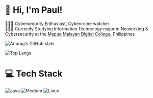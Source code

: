 
# 👋 Hi, I'm Paul!
👩🏻‍💻 Cybersecurity Enthusiast, Cybercrime watcher <br/>
👩🏻‍🎓 Currently Studying Information Technology major in Networking & Cybersecurity at the [Mapúa Malayan Digital College](https://www.mmdc.mcl.edu.ph/), Philippines<br/>

<!-- GitHub stats from https://github.com/anuraghazra/github-readme-stats -->
![Anurag's GitHub stats](https://github-readme-stats.vercel.app/api?username=J0eychnpulpey&show_icons=true&theme=merko)

![Top Langs](https://github-readme-stats.vercel.app/api/top-langs/?username=J0eychnpulpey&hide_progress=true)


# 💻 Tech Stack
<!-- Badges from https://github.com/Ileriayo/markdown-badges -->
![Java](https://img.shields.io/badge/java-%23ED8B00.svg?style=for-the-badge&logo=openjdk&logoColor=white)
![Medium](https://img.shields.io/badge/Medium-12100E?style=for-the-badge&logo=medium&logoColor=white)
![Linux](https://img.shields.io/badge/Linux-FCC624?style=for-the-badge&logo=linux&logoColor=black)

